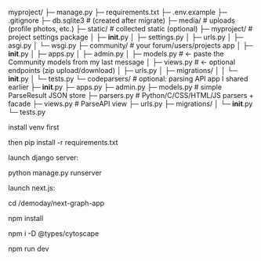 myproject/
├─ manage.py
├─ requirements.txt
├─ .env.example
├─ .gitignore
├─ db.sqlite3                # (created after migrate)
├─ media/                    # uploads (profile photos, etc.)
├─ static/                   # collected static (optional)
├─ myproject/                # project settings package
│  ├─ __init__.py
│  ├─ settings.py
│  ├─ urls.py
│  ├─ asgi.py
│  └─ wsgi.py
├─ community/                # your forum/users/projects app
│  ├─ __init__.py
│  ├─ apps.py
│  ├─ admin.py
│  ├─ models.py              # <- paste the Community models from my last message
│  ├─ views.py               # <- optional endpoints (zip upload/download)
│  ├─ urls.py
│  ├─ migrations/
│  │  └─ __init__.py
│  └─ tests.py
└─ codeparsers/              # optional: parsing API app I shared earlier
   ├─ __init__.py
   ├─ apps.py
   ├─ admin.py
   ├─ models.py              # simple ParseResult JSON store
   ├─ parsers.py             # Python/C/CSS/HTML/JS parsers + facade
   ├─ views.py               # ParseAPI view
   ├─ urls.py
   ├─ migrations/
   │  └─ __init__.py
   └─ tests.py





install venv first

then pip install -r requirements.txt




launch django server: 

python manage.py runserver




launch next.js:

cd /demoday/next-graph-app


npm install


npm i -D @types/cytoscape


npm run dev



